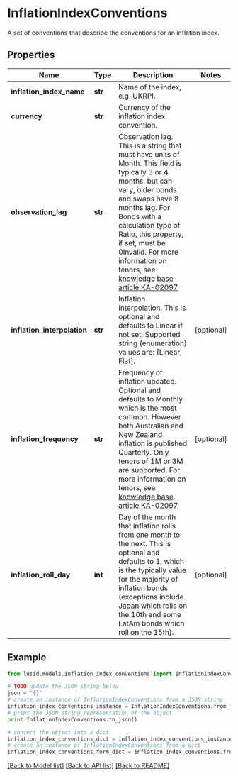 # InflationIndexConventions

A set of conventions that describe the conventions for an inflation index.

## Properties
Name | Type | Description | Notes
------------ | ------------- | ------------- | -------------
**inflation_index_name** | **str** | Name of the index, e.g. UKRPI. | 
**currency** | **str** | Currency of the inflation index convention. | 
**observation_lag** | **str** | Observation lag. This is a string that must have units of Month.  This field is typically 3 or 4 months, but can vary, older bonds and swaps have 8 months lag.  For Bonds with a calculation type of Ratio, this property, if set, must be 0Invalid.    For more information on tenors, see [knowledge base article KA-02097](https://support.lusid.com/knowledgebase/article/KA-02097) | 
**inflation_interpolation** | **str** | Inflation Interpolation. This is optional and defaults to Linear if not set.    Supported string (enumeration) values are: [Linear, Flat]. | [optional] 
**inflation_frequency** | **str** | Frequency of inflation updated. Optional and defaults to Monthly which is the most common.  However both Australian and New Zealand inflation is published Quarterly. Only tenors of 1M or 3M are supported.    For more information on tenors, see [knowledge base article KA-02097](https://support.lusid.com/knowledgebase/article/KA-02097) | [optional] 
**inflation_roll_day** | **int** | Day of the month that inflation rolls from one month to the next. This is optional and defaults to 1, which is  the typically value for the majority of inflation bonds (exceptions include Japan which rolls on the 10th  and some LatAm bonds which roll on the 15th). | [optional] 

## Example

```python
from lusid.models.inflation_index_conventions import InflationIndexConventions

# TODO update the JSON string below
json = "{}"
# create an instance of InflationIndexConventions from a JSON string
inflation_index_conventions_instance = InflationIndexConventions.from_json(json)
# print the JSON string representation of the object
print InflationIndexConventions.to_json()

# convert the object into a dict
inflation_index_conventions_dict = inflation_index_conventions_instance.to_dict()
# create an instance of InflationIndexConventions from a dict
inflation_index_conventions_form_dict = inflation_index_conventions.from_dict(inflation_index_conventions_dict)
```
[[Back to Model list]](../README.md#documentation-for-models) [[Back to API list]](../README.md#documentation-for-api-endpoints) [[Back to README]](../README.md)



